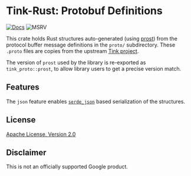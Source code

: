# Tink-Rust: Protobuf Definitions

[![Docs](https://img.shields.io/badge/docs-rust-brightgreen?style=for-the-badge)](https://docs.rs/tink-proto)
![MSRV](https://img.shields.io/badge/rustc-1.71.1+-yellow?style=for-the-badge)

This crate holds Rust structures auto-generated (using [prost](https://docs.rs/prost)) from the protocol
buffer message definitions in the `proto/` subdirectory.  These `.proto` files are copies from
the upstream [Tink project](https://github.com/google/tink/tree/master/proto).

The version of `prost` used by the library is re-exported as `tink_proto::prost`, to allow library users to get a
precise version match.

## Features

The `json` feature enables [`serde_json`](https://docs.rs/serde-json) based serialization of the structures.

## License

[Apache License, Version 2.0](http://www.apache.org/licenses/LICENSE-2.0)

## Disclaimer

This is not an officially supported Google product.
